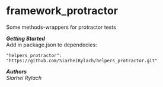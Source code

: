 # framework_protractor
   Some methods-wrappers for protractor tests
  
***Getting Started***</br>
   Add in package.json to dependecies:
   
    "helpers_protractor": "https://github.com/SiarheiRylach/helpers_protractor.git"

***Authors***</br>
    *Siarhei Rylach*</br>
